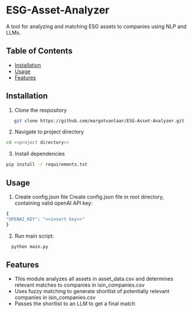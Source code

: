 # ESG-Asset-Analyzer

A tool for analyzing and matching ESG assets to companies using NLP and LLMs.

## Table of Contents
- [Installation](#installation)
- [Usage](#usage)
- [Features](#features)


## Installation
1. Clone the respository
```bash
   git clone https://github.com/margotvanlaar/ESG-Asset-Analyzer.git
```

2. Navigate to project directory
```bash
cd <<project directory>>
```  
3. Install dependencies
```bash
pip install -r requirements.txt
```

## Usage
1. Create config.json file
Create config.json file in root directory, containing valid openAI API key:
```bash
{
"OPENAI_KEY": "<<insert key>>"
}
```

2. Run main script:
 ```bash
   python main.py
```

## Features
- This module analyzes all assets in asset_data.csv and determines relevant matches to companies in isin_companies.csv
- Uses fuzzy matching to generate shortlist of potentially relevant companies in isin_companies.csv
- Passes the shortlist to an LLM to get a final match
